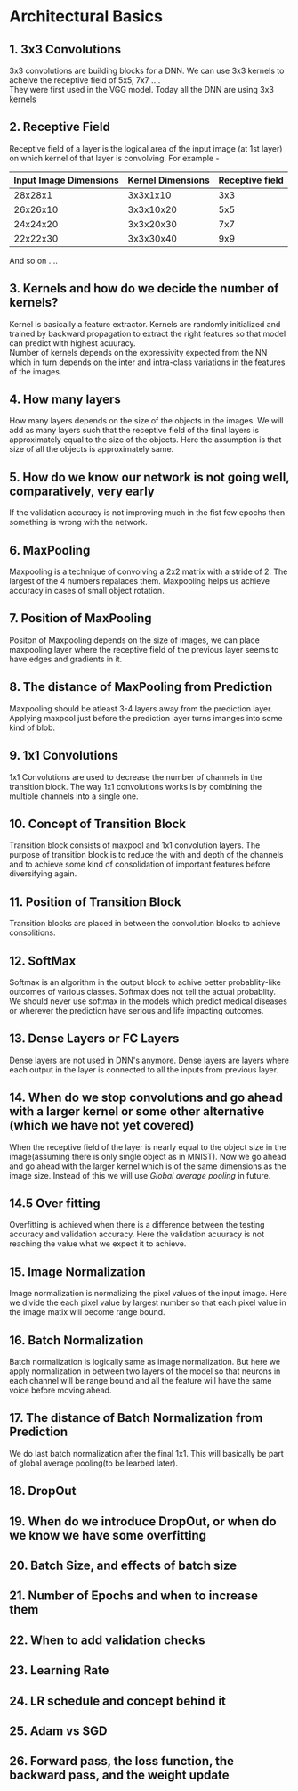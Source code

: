 # **Architectural Basics** #

## 1. 3x3 Convolutions
3x3 convolutions are building blocks for a DNN. We can use 3x3 kernels to acheive the receptive field of 5x5, 7x7 ....   
They were first used in the VGG model. Today all the DNN are using 3x3 kernels
## 2. Receptive Field
Receptive field of a layer is the logical area of the input image (at 1st layer) on which kernel of that layer is convolving. For example -   

| Input Image Dimensions | Kernel Dimensions | Receptive field |
| ---------------------- | ----------------- | ---------------- |
| 28x28x1 | 3x3x1x10 | 3x3 |
| 26x26x10 | 3x3x10x20 | 5x5 |
| 24x24x20 | 3x3x20x30 | 7x7 |
| 22x22x30 | 3x3x30x40 | 9x9 |
And so on ....

## 3. Kernels and how do we decide the number of kernels?
Kernel is basically a feature extractor. Kernels are randomly initialized and trained by backward propagation to extract the right features so that model can predict with highest acuuracy.    
Number of kernels depends on the expressivity expected from the NN which in turn depends on the inter and intra-class variations in the features of the images.
## 4. How many layers
How many layers depends on the size of the objects in the images. We will add as many layers such that the receptive field of the final layers is approximately equal to the size of the objects. Here the assumption is that size of all the objects is approximately same.
## 5. How do we know our network is not going well, comparatively, very early
If the validation accuracy is not improving much in the fist few epochs then something is wrong with the network.
## 6. MaxPooling
Maxpooling is a technique of convolving a 2x2 matrix with a stride of 2. The largest of the 4 numbers repalaces them. Maxpooling helps us achieve accuracy in cases of small object rotation.
## 7. Position of MaxPooling
Positon of Maxpooling depends on the size of images, we can place maxpooling layer where the receptive field of the previous layer seems to have edges and gradients in it.
## 8. The distance of MaxPooling from Prediction
Maxpooling should be atleast 3-4 layers away from the prediction layer. Applying maxpool just before the prediction layer turns imanges into some kind of blob.
## 9. 1x1 Convolutions
1x1 Convolutions are used to decrease the number of channels in the transition block. The way 1x1 convolutions works is by combining the multiple channels into a single one.
## 10. Concept of Transition Block
Transition block consists of maxpool and 1x1 convolution layers. The purpose of transition block is to reduce the with and depth of the channels and to achieve some kind of consolidation of important features before diversifying again.
## 11. Position of Transition Block
Transition blocks are placed in between the convolution blocks to achieve consolitions.
## 12. SoftMax
Softmax is an algorithm in the output block to achive better probablity-like outcomes of various classes. Softmax does not tell the actual probablity. We should never use softmax in the models which predict medical diseases or wherever the prediction have serious and life impacting outcomes.
## 13. Dense Layers or FC Layers
Dense layers are not used in DNN's anymore. Dense layers are layers where each output in the layer is connected to all the inputs from previous layer.
## 14. When do we stop convolutions and go ahead with a larger kernel or some other alternative (which we have not yet covered)
When the receptive field of the layer is nearly equal to the object size in the image(assuming there is only single object as in MNIST). Now we go ahead and go ahead with the larger kernel which is of the same dimensions as the image size. Instead of this we will use *Global average pooling* in future.
## 14.5 Over fitting
Overfitting is achieved when there is a difference between the testing accuracy and validation accuracy. Here the validation acuuracy is not reaching the value what we expect it to achieve.
## 15. Image Normalization
Image normalization is normalizing the pixel values of the input image. Here we divide the each pixel value by largest number so that each pixel value in the image matix will become range bound.
## 16. Batch Normalization
Batch normalization is logically same as image normalization. But here we apply normalization in between two layers of the model so that neurons in each channel will be range bound and all the feature will have the same voice before moving ahead.
## 17. The distance of Batch Normalization from Prediction
We do last batch normalization after the final 1x1. This will basically be part of global average pooling(to be learbed later).
## 18. DropOut

## 19. When do we introduce DropOut, or when do we know we have some overfitting
## 20. Batch Size, and effects of batch size
## 21. Number of Epochs and when to increase them
## 22. When to add validation checks
## 23. Learning Rate
## 24. LR schedule and concept behind it
## 25. Adam vs SGD
## 26. Forward pass, the loss function, the backward pass, and the weight update

